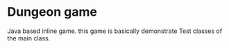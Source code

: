 # Dungeon game
Java based inline game. this game is basically demonstrate Test classes of the main class.

